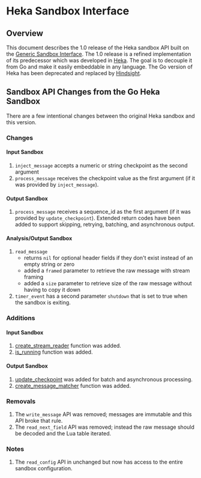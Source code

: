 # Heka Sandbox Interface

## Overview

This document describes the 1.0 release of the Heka sandbox API built on the
[Generic Sandbox Interface](/sandbox.md). The 1.0 release is a refined
implementation of its predecessor which was developed in
[Heka](https://github.com/mozilla-services/heka). The goal is to decouple it from
Go and make it easily embeddable in any language. The Go version of Heka has
been deprecated and replaced by
[Hindsight](https://github.com/mozilla-services/hindsight).

## Sandbox API Changes from the Go Heka Sandbox

There are a few intentional changes between tho original Heka sandbox and this
version.

### Changes

#### Input Sandbox

1. `inject_message` accepts a numeric or string checkpoint as the second
argument
1. `process_message` receives the checkpoint value as the first argument (if it
was provided by `inject_message`).

#### Output Sandbox

1. `process_message` receives a sequence_id as the first argument (if it was
provided by `update_checkpoint`). Extended return codes have been added to
support skipping, retrying, batching, and asynchronous output.

#### Analysis/Output Sandbox

1. `read_message`
    * returns `nil` for optional header fields if they don't exist instead of an
    empty string or zero
    * added a `framed` parameter to retrieve the raw message with stream framing
    * added a `size` parameter to retrieve size of the raw message without having
    to copy it down
1. `timer_event` has a second parameter `shutdown` that is set to true when the
sandbox is exiting.

### Additions

#### Input Sandbox

1. [create_stream_reader](input.md#createstreamreader) function was added.
1. [is_running](input.md#is_running) function was added.

#### Output Sandbox

1. [update_checkpoint](output.md#update_checkpoint) was added for batch and
asynchronous processing.
1. [create_message_matcher](output.md#createmessagematcher) function was added.

### Removals

1. The `write_message` API was removed; messages are immutable and this API
broke that rule.
1. The `read_next_field` API was removed; instead the raw message should be
decoded and the Lua table iterated.

### Notes

1. The `read_config` API in unchanged but now has access to the entire sandbox configuration.
